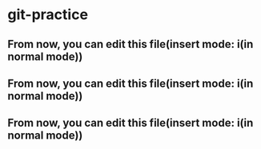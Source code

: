 # git-practice

## From now, you can edit this file(insert mode: i(in normal mode))
## From now, you can edit this file(insert mode: i(in normal mode))
## From now, you can edit this file(insert mode: i(in normal mode))

